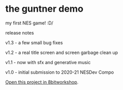 the guntner demo
=====

my first NES game! :D/

release notes

v1.3 - a few small bug fixes

v1.2 - a real title screen and screen garbage clean up

v1.1 - now with sfx and generative music

v1.0 - initial submission to 2020-21 NESDev Compo

[Open this project in 8bitworkshop](http://8bitworkshop.com/redir.html?platform=nes&githubURL=https%3A%2F%2Fgithub.com%2Flangel%2Fguntner_demo&file=guntner.dasm).

